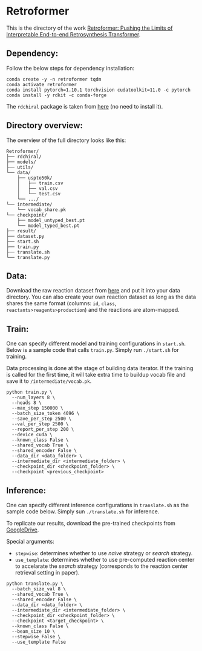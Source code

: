 # Retroformer
This is the directory of the work [Retroformer: Pushing the Limits of Interpretable End-to-end Retrosynthesis Transformer](https://arxiv.org/abs/2201.12475).



## Dependency:
Follow the below steps for dependency installation:
```
conda create -y -n retroformer tqdm
conda activate retroformer
conda install pytorch=1.10.1 torchvision cudatoolkit=11.0 -c pytorch
conda install -y rdkit -c conda-forge
```
The `rdchiral` package is taken from [here](https://github.com/connorcoley/rdchiral) (no need to install it).

## Directory overview:
The overview of the full directory looks like this:
```
Retroformer/
├── rdchiral/
├── models/
├── utils/
└── data/
    ├── uspto50k/
    │   ├── train.csv
    │   ├── val.csv
    │   └── test.csv
    └── .../
└── intermediate/
    └── vocab_share.pk
└── checkpoint/
    ├── model_untyped_best.pt
    └── model_typed_best.pt   
├── result/
├── dataset.py
├── start.sh
├── train.py
├── translate.sh
└── translate.py     
```

## Data:
Download the raw reaction dataset from [here](https://github.com/Hanjun-Dai/GLN) and put it into your data directory. You can also create your own reaction dataset as long as the data shares the same format (columns: `id`, `class`, `reactants>reagents>production`) and the reactions are atom-mapped.  

## Train:
One can specify different model and training configurations in `start.sh`. Below is a sample code that calls `train.py`. Simply run `./start.sh` for training.

Data processing is done at the stage of building data iterator. If the training is called for the first time, it will take extra time to buildup vocab file and save it to `/intermediate/vocab.pk`.

```
python train.py \
  --num_layers 8 \
  --heads 8 \
  --max_step 150000 \
  --batch_size_token 4096 \
  --save_per_step 2500 \
  --val_per_step 2500 \
  --report_per_step 200 \
  --device cuda \
  --known_class False \
  --shared_vocab True \
  --shared_encoder False \
  --data_dir <data_folder> \
  --intermediate_dir <intermediate_folder> \
  --checkpoint_dir <checkpoint_folder> \
  --checkpoint <previous_checkpoint> 
```

## Inference:
One can specify different inference configurations in `translate.sh` as the sample code below. Simply sun `./translate.sh` for inference. 

To replicate our results, download the pre-trained checkpoints from [GoogleDrive](https://drive.google.com/drive/folders/1kiar6EhTInHBJpZLhPbrQ6dMcUuTfN39?usp=sharing).

Special arguments:
- `stepwise`: determines whether to use _naive_ strategy or _search_ strategy.
- `use_template`: determines whether to use pre-computed reaction center to accelarate the _search_ strategy (corresponds to the reaction center retrieval setting in paper).  

```
python translate.py \
  --batch_size_val 8 \
  --shared_vocab True \
  --shared_encoder False \
  --data_dir <data_folder> \
  --intermediate_dir <intermediate_folder> \
  --checkpoint_dir <checkpoint_folder> \
  --checkpoint <target_checkpoint> \
  --known_class False \
  --beam_size 10 \
  --stepwise False \
  --use_template False
```
